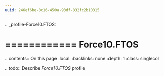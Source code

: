 ```yaml
---
uuid: 246ef6be-8c16-450a-93df-832fc2b10315
---
```

.. _profile-Force10.FTOS:

============
Force10.FTOS
============

.. contents:: On this page
    :local:
    :backlinks: none
    :depth: 1
    :class: singlecol

.. todo::
    Describe *Force10.FTOS* profile


